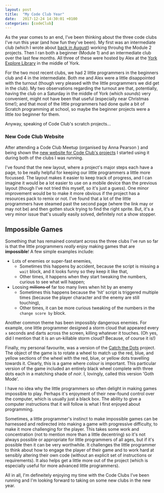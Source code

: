 ```yaml
---
layout: post
title:  "My Code Club Year"
date:   2017-12-24 14:30:01 +0100
categories: [codeClub]
---
```


As the year comes to an end, I've been thinking about the three code clubs I've run this year (and how fun they've been). My first was an intermediate club (which I wrote about [back in August](/codeclub/2017/08/01/codeClub.html)) working throuhg the Module 2 projects. Then I ran both a beginner (Module 1) and an intermediate club over the last few months. All three of these were hosted by Alex at the [York Explore Library](https://www.exploreyork.org.uk) <a href="https://twitter.com/YorkLibrariesUK">
  <i class="fa fa-twitter-square fa-1x"></i></a> in the middle of York.

For the two most recent clubs, we had 2 little programmers in the beginners club and 4 in the intermediate. Both me and Alex were a little disappointed with the turnout (though very pleased with the little programmers we did get in the club). My two observations regarding the turnout are that, potentially, having the club on a Saturday in the middle of York (which _sounds_) very convenient, might not have been that useful (especially near Christmas time!); and that most of the little programmers had done quite a bit of Scratch programming at school, so maybe the beginner projects were a little _too_ beginner for them.

Anyway, speaking of Code Club's scratch projects...

### New Code Club Website

After attending a Code Club Meetup (organised by Anna Pearson <a href="https://twitter.com/codeclubyandh">
  <i class="fa fa-twitter-square fa-1x"></i></a>) and being shown the [new website for Code Club's projects](https://projects.raspberrypi.org/en/codeclub) I started using it during both of the clubs I was running.

I've found that the new layout, where a project's major steps each have a page, to be really helpful for keeping our little programmers a little more focussed. The layout makes it easier to keep track of progress, and I can imagine it would be a lot easier to use on a mobile device than the previous layout (though I've not tried this myself, so it's just a guess). One minor improvement would be to make it more obvious if the project has a resources pack to remix or not. I've found that a lot of the little programmers have steamed past the second page (where the link may or may not be) and then gotten stuck trying to find the right sprite. But, it's a very minor issue that's usually easily solved, definitely not a show stopper.


## Impossible Games

Something that has remained constant across the three clubs I've run so far is that the little programmers _really_ enjoy making games that are **impossible**! A few simple examples include:

* Lots of enemies or super-fast enemies,
    - Sometimes this happens by accident, because the script is missing a `wait` block, and it looks funny so they keep it like that,
    - Other times, it happens when they start tweaking the numbers, curious to see what will happen;
* Loosing <s>millions of</s> far too many lives when hit by an enemy
    - Sometimes this happens because the 'hit' script is triggered multiple times (because the player character and the enemy are still touching),
    - Other times, it can be more curious tweaking of the numbers in the `change score by` block.

Another common theme has been impossibly dangerous enemies. For example, one little programmer designed a storm cloud that appeared every `x` seconds and darts across the screen, killing whatever it touches. (Oh yes, did I mention that it is an un-killable storm cloud? Because, of course it is!)

Finally, my personal favourite, was a version of the [Catch the Dots](https://projects.raspberrypi.org/en/projects/catch-the-dots) project. The object of the game is to rotate a wheel to match up the red, blue, and yellow sections of the wheel with the red, blue, or yellow dots travelling towards it. Clearly, this is a game where _colour_ is important. This particular version of the game included an entirely black wheel complete with three dots each in a matching shade of _noir_. I, lovingly, called this version 'Goth Mode'.

I have no idea why the little programmers so often delight in making games impossible to play. Perhaps it's enjoyment of their new-found control over the computer, which is usually just a black box. The ability to give a computer instructions that it will follow is what I first enjoyed about programming.

Sometimes, a little programmer's instinct to make impossible games can be harnessed and redirected into making a game with progressive difficulty, to make it more challenging for the player. This takes some work and concentration (not to mention more than a little decentring) so it's not always possible or appropriate for little programmers of all ages, but if it's possible then it can be very worthwhile. It challenges the little programmer to think about how to engage the player of their game and to work hard at sensibly altering their own code (without an explicit set of instructions or requirements). It also helps get a little more out of the project (which is especially useful for more advanced little programmers).

All in all, I'm defineitely enjoying my time with the Code Clubs I've been running and I'm looking forward to taking on some new clubs in the new year.
